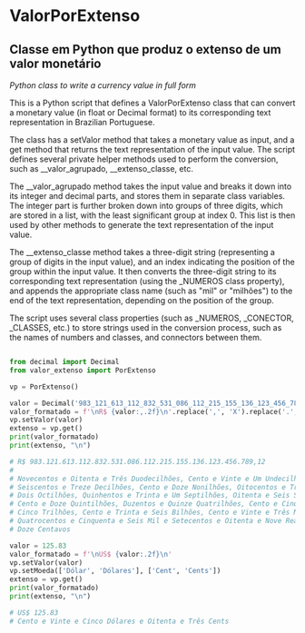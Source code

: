 # ValorPorExtenso
## Classe em Python que produz o extenso de um valor monetário
_Python class to write a currency value in full form_

This is a Python script that defines a ValorPorExtenso class that can convert a monetary value (in float or Decimal format) to its corresponding text representation in Brazilian Portuguese.

The class has a setValor method that takes a monetary value as input, and a get method that returns the text representation of the input value. The script defines several private helper methods used to perform the conversion, such as __valor_agrupado, __extenso_classe, etc.

The __valor_agrupado method takes the input value and breaks it down into its integer and decimal parts, and stores them in separate class variables. The integer part is further broken down into groups of three digits, which are stored in a list, with the least significant group at index 0. This list is then used by other methods to generate the text representation of the input value.

The __extenso_classe method takes a three-digit string (representing a group of digits in the input value), and an index indicating the position of the group within the input value. It then converts the three-digit string to its corresponding text representation (using the _NUMEROS class property), and appends the appropriate class name (such as "mil" or "milhões") to the end of the text representation, depending on the position of the group.

The script uses several class properties (such as _NUMEROS, _CONECTOR, _CLASSES, etc.) to store strings used in the conversion process, such as the names of numbers and classes, and connectors between them.

```python

from decimal import Decimal
from valor_extenso import PorExtenso

vp = PorExtenso()

valor = Decimal('983_121_613_112_832_531_086_112_215_155_136_123_456_789.12')
valor_formatado = f'\nR$ {valor:,.2f}\n'.replace(',', 'X').replace('.', ',').replace('X', '.')
vp.setValor(valor)
extenso = vp.get()
print(valor_formatado)
print(extenso, "\n")

# R$ 983.121.613.112.832.531.086.112.215.155.136.123.456.789,12
#
# Novecentos e Oitenta e Três Duodecilhões, Cento e Vinte e Um Undecilhões, 
# Seiscentos e Treze Decilhões, Cento e Doze Nonilhões, Oitocentos e Trinta e 
# Dois Octilhões, Quinhentos e Trinta e Um Septilhões, Oitenta e Seis Sextilhões, 
# Cento e Doze Quintilhões, Duzentos e Quinze Quatrilhões, Cento e Cinquenta e 
# Cinco Trilhões, Cento e Trinta e Seis Bilhões, Cento e Vinte e Três Milhões, 
# Quatrocentos e Cinquenta e Seis Mil e Setecentos e Oitenta e Nove Reais e 
# Doze Centavos 

valor = 125.83
valor_formatado = f'\nUS$ {valor:.2f}\n'
vp.setValor(valor)
vp.setMoeda(['Dólar', 'Dólares'], ['Cent', 'Cents'])
extenso = vp.get()
print(valor_formatado)
print(extenso, "\n")

# US$ 125.83
# Cento e Vinte e Cinco Dólares e Oitenta e Três Cents 

```
